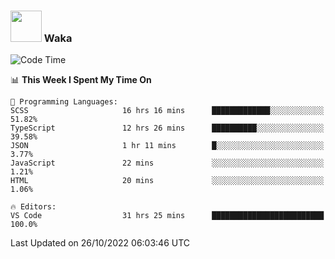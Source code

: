 ### <img src="https://media.giphy.com/media/VgCDAzcKvsR6OM0uWg/giphy.gif" width="50"> Waka

  <!--START_SECTION:waka-->
![Code Time](http://img.shields.io/badge/Code%20Time-988%20hrs%2040%20mins-blue)

📊 **This Week I Spent My Time On** 

```text
💬 Programming Languages: 
SCSS                     16 hrs 16 mins      █████████████░░░░░░░░░░░░   51.82% 
TypeScript               12 hrs 26 mins      ██████████░░░░░░░░░░░░░░░   39.58% 
JSON                     1 hr 11 mins        █░░░░░░░░░░░░░░░░░░░░░░░░   3.77% 
JavaScript               22 mins             ░░░░░░░░░░░░░░░░░░░░░░░░░   1.21% 
HTML                     20 mins             ░░░░░░░░░░░░░░░░░░░░░░░░░   1.06%

🔥 Editors: 
VS Code                  31 hrs 25 mins      █████████████████████████   100.0%

```


 Last Updated on 26/10/2022 06:03:46 UTC
<!--END_SECTION:waka-->

